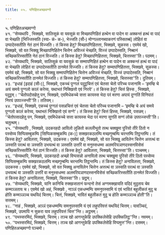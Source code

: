 ```yaml
---
title: ०५. पणिहितअच्छवग्गो

---
```

५. पणिहितअच्छवग्गो  
४१. ‘‘सेय्यथापि , भिक्खवे, सालिसूकं वा यवसूकं वा मिच्छापणिहितं हत्थेन वा पादेन वा अक्कन्तं हत्थं वा पादं वा भेच्छति [भिज्जिस्सति (स्या॰ कं॰ क॰), भेज्जति (सी॰) मोग्गल्लानब्याकरणं पस्सितब्बं] लोहितं वा उप्पादेस्सतीति नेतं ठानं विज्जति। तं किस्स हेतु? मिच्छापणिहितत्ता, भिक्खवे, सूकस्स। एवमेवं खो, भिक्खवे, सो वत भिक्खु मिच्छापणिहितेन चित्तेन अविज्जं भेच्छति, विज्जं उप्पादेस्सति, निब्बानं सच्छिकरिस्सतीति नेतं ठानं विज्जति। तं किस्स हेतु? मिच्छापणिहितत्ता, भिक्खवे, चित्तस्सा’’ति। पठमम्।  
४२. ‘‘सेय्यथापि, भिक्खवे, सालिसूकं वा यवसूकं वा सम्मापणिहितं हत्थेन वा पादेन वा अक्कन्तं हत्थं वा पादं वा भेच्छति लोहितं वा उप्पादेस्सतीति ठानमेतं विज्जति। तं किस्स हेतु? सम्मापणिहितत्ता, भिक्खवे, सूकस्स। एवमेवं खो, भिक्खवे, सो वत भिक्खु सम्मापणिहितेन चित्तेन अविज्जं भेच्छति, विज्जं उप्पादेस्सति, निब्बानं सच्छिकरिस्सतीति ठानमेतं विज्जति। तं किस्स हेतु? सम्मापणिहितत्ता, भिक्खवे, चित्तस्सा’’ति। दुतियम्।  
४३. ‘‘इधाहं [इदाहं (सी॰)], भिक्खवे, एकच्चं पुग्गलं पदुट्ठचित्तं एवं चेतसा चेतो परिच्च पजानामि – ‘इमम्हि चे अयं समये पुग्गलो कालं करेय्य, यथाभतं निक्खित्तो एवं निरये’। तं किस्स हेतु? चित्तं हिस्स , भिक्खवे, पदुट्ठम्। ‘‘चेतोपदोसहेतु पन, भिक्खवे, एवमिधेकच्चे सत्ता कायस्स भेदा परं मरणा अपायं दुग्गतिं विनिपातं निरयं उपपज्जन्ती’’ति। ततियम्।  
४४. ‘‘इधाहं, भिक्खवे, एकच्चं पुग्गलं पसन्नचित्तं एवं चेतसा चेतो परिच्च पजानामि – ‘इमम्हि चे अयं समये पुग्गलो कालं करेय्य, यथाभतं निक्खित्तो एवं सग्गे’। तं किस्स हेतु? चित्तं हिस्स, भिक्खवे, पसन्नम्। ‘‘चेतोपसादहेतु पन, भिक्खवे, एवमिधेकच्चे सत्ता कायस्स भेदा परं मरणा सुगतिं सग्गं लोकं उपपज्जन्ती’’ति। चतुत्थम्।  
४५. ‘‘सेय्यथापि , भिक्खवे, उदकरहदो आविलो लुळितो कललीभूतो तत्थ चक्खुमा पुरिसो तीरे ठितो न पस्सेय्य सिप्पिसम्बुकम्पि [सिप्पिकसम्बुकम्पि (क॰)] सक्खरकठलम्पि मच्छगुम्बम्पि चरन्तम्पि तिट्ठन्तम्पि। तं किस्स हेतु? आविलत्ता, भिक्खवे, उदकस्स। एवमेवं खो, भिक्खवे, सो वत भिक्खु आविलेन चित्तेन अत्तत्थं वा ञस्सति परत्थं वा ञस्सति उभयत्थं वा ञस्सति उत्तरिं वा मनुस्सधम्मा अलमरियञाणदस्सनविसेसं सच्छिकरिस्सतीति नेतं ठानं विज्जति। तं किस्स हेतु? आविलत्ता, भिक्खवे, चित्तस्सा’’ति। पञ्चमम्।  
४६. ‘‘सेय्यथापि, भिक्खवे, उदकरहदो अच्छो विप्पसन्नो अनाविलो तत्थ चक्खुमा पुरिसो तीरे ठितो पस्सेय्य सिप्पिसम्बुकम्पि सक्खरकठलम्पि मच्छगुम्बम्पि चरन्तम्पि तिट्ठन्तम्पि। तं किस्स हेतु? अनाविलत्ता, भिक्खवे, उदकस्स। एवमेवं खो, भिक्खवे, सो वत भिक्खु अनाविलेन चित्तेन अत्तत्थं वा ञस्सति परत्थं वा ञस्सति उभयत्थं वा ञस्सति उत्तरिं वा मनुस्सधम्मा अलमरियञाणदस्सनविसेसं सच्छिकरिस्सतीति ठानमेतं विज्जति। तं किस्स हेतु? अनाविलत्ता, भिक्खवे, चित्तस्सा’’ति। छट्ठम्।  
४७. ‘‘सेय्यथापि, भिक्खवे, यानि कानिचि रुक्खजातानं फन्दनो तेसं अग्गमक्खायति यदिदं मुदुताय चेव कम्मञ्ञताय च। एवमेवं खो अहं, भिक्खवे , नाञ्ञं एकधम्मम्पि समनुपस्सामि यं एवं भावितं बहुलीकतं मुदु च होति कम्मञ्ञञ्च यथयिदं चित्तम्। चित्तं, भिक्खवे, भावितं बहुलीकतं मुदु च होति कम्मञ्ञञ्च होती’’ति। सत्तमम्।  
४८. ‘‘नाहं , भिक्खवे, अञ्ञं एकधम्मम्पि समनुपस्सामि यं एवं लहुपरिवत्तं यथयिदं चित्तम्। यावञ्चिदं, भिक्खवे, उपमापि न सुकरा याव लहुपरिवत्तं चित्त’’न्ति। अट्ठमम्।  
४९. ‘‘पभस्सरमिदं, भिक्खवे, चित्तम्। तञ्च खो आगन्तुकेहि उपक्किलेसेहि उपक्किलिट्ठ’’न्ति। नवमम्।  
५०. ‘‘पभस्सरमिदं, भिक्खवे, चित्तम्। तञ्च खो आगन्तुकेहि उपक्किलेसेहि विप्पमुत्त’’न्ति। दसमम्।  
पणिहितअच्छवग्गो पञ्चमो।  